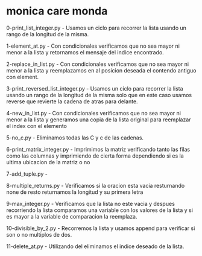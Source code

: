 # monica care monda
 0-print_list_integer.py - Usamos un ciclo para recorrer la lista usando un rango de la longitud de la misma.

 1-element_at.py - Con condicionales verificamos que no sea mayor ni menor a la lista y retornamos el mensaje del indice encontrado.

 2-replace_in_list.py - Con condicionales verificamos que no sea mayor ni menor a la lista y reemplazamos en al posicion deseada el contendo antiguo con element.

 3-print_reversed_list_integer.py - Usamos un ciclo para recorrer la lista usando un rango de la longitud de la misma solo que en este caso usamos reverse que revierte la cadena de atras para delante.

 4-new_in_list.py - Con condicionales verificamos que no sea mayor ni menor a la lista y generamos una copia de la lista original para reemplazar el index con el elemento

5-no_c.py - Eliminamos todas las C y c de las cadenas.

6-print_matrix_integer.py - Imprimimos la matriz verificando tanto las filas como las columnas y imprimiendo de cierta forma dependiendo si es la ultima ubicacion de la matriz o no

7-add_tuple.py - 

8-multiple_returns.py - Verificamos si la oracion esta vacia resturnando none de resto returnamos la longitud y su primera letra 

9-max_integer.py - Verificamos que la lista no este vacia y despues recorriendo la lista comparamos una variable con los valores de la lista y si es mayor a la variable de comparacion la reemplaza.

10-divisible_by_2.py - Recorremos la lista y usamos append para verificar si son o no multiplos de dos.

11-delete_at.py - Utilizando del eliminamos el indice deseado de la lista.